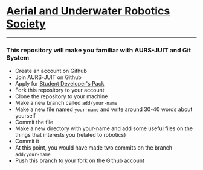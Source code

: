 # [Aerial and Underwater Robotics Society](https://github.com/aurs-juit)

***

### This repository will make you familiar with AURS-JUIT and Git System

* Create an account on Github
* Join AURS-JUIT on Github
* Apply for [Student Developer's Pack](https://education.github.com/pack)
* Fork this repository to your account
* Clone the repository to your machine
* Make a new branch called `add/your-name`
* Make a new file named `your-name` and write around 30-40 words about yourself
* Commit the file
* Make a new directory with your-name and add some useful files on the things that interests you (related to robotics)
* Commit it
* At this point, you would have made two commits on the branch `add/your-name`
* Push this branch to your fork on the Github account
